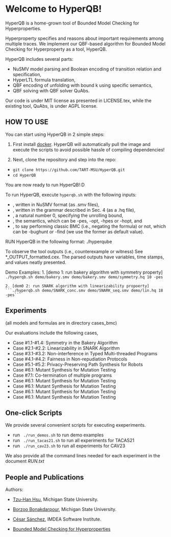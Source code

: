 # Welcome to HyperQB!

HyperQB is a home-grown tool of Bounded Model Checking for Hyperproperties.

Hyperproperty specifies and reasons about important requirements among multiple traces.
We implement our QBF-based algorithm for Bounded Model Checking for Hyperproperty as a tool, HyperQB.

HyperQB includes several parts:
- NuSMV model parsing and Boolean encoding of transition relation and specification,
- HyperLTL formula translation,
- QBF encoding of unfolding with bound k using specific semantics,
- QBF solving with QBF solver QuAbs.  

Our code is under MIT license as presented in LICENSE.tex,
while the existing tool, QuAbs, is under AGPL license.  



## HOW TO USE
You can start using HyperQB in 2 simple steps:
1. First install [docker](https://docs.docker.com/get-docker/). 
HyperQB will automatically pull the image and execute the scripts to avoid possible hassle of compiling dependencies!

2. Next, clone the repository and step into the repo:
- ```git clone https://github.com/TART-MSU/HyperQB.git```
- ```cd HyperQB```

You are now ready to run HyperQB!:D




To run HyperQB, execute ```hyperqb.sh``` with the following inputs:
- <list of models>, written in NuSMV format (as .smv files),
- <formula>, written in the grammar described in Sec. 4 (as a .hq file),
- <k>, a natural number 0, specifying the unrolling bound,
- <sem>, the semantics, which can be -pes, -opt, -hpes or -hopt, and
- <mode>, to say performing classic BMC (i.e., negating the formula) or not, which can be -bughunt or -find (we use the former as default value).  
    
RUN HyperQB in the following format:
    ./hyperqube <list of models> <formula> <k> <sem> <mode>

To observe the tool outputs (i.e., counterexample or witness) 
    See *_OUTPUT_formatted.cex. The parsed outputs have variables, time stamps, and values neatly presented.
    
Demo Examples:
    1. [demo 1: run bakery algorithm with symmetry property]
    ```./hyperqb.sh demo/bakery.smv demo/bakery.smv demo/symmetry.hq 10 -pes```
    
    2. [dem0 2: run SNARK algorithm with linearizability propoerty]
    ```./hyperqb.sh demo/SNARK_conc.smv demo/SNARK_seq.smv demo/lin.hq 18 -pes```    


## Experiments
(all models and formulas are in directory cases_bmc)

Our evaluations include the following cases,<br/>
- Case #1.1-#1.4: Symmetry in the Bakery Algorithm<br/>
- Case #2.1-#2.2: Linearizability in SNARK Algorithm<br/>
- Case #3.1-#3.2: Non-interference in Typed Multi-threaded Programs<br/>
- Case #4.1-#4.2: Fairness in Non-repudiation Protocols<br/>
- Case #5.1-#5.2: Privacy-Preserving Path Synthesis for Robots<br/>
- Case #6.1: Mutant Synthesis for Mutation Testing<br/>
- Case #7.1: Co-termination of multiple programs<br/>
- Case #6.1: Mutant Synthesis for Mutation Testing<br/>
- Case #6.1: Mutant Synthesis for Mutation Testing<br/>
- Case #6.1: Mutant Synthesis for Mutation Testing<br/>
- Case #6.1: Mutant Synthesis for Mutation Testing<br/>

## One-click Scripts
We provide several convenient scripts for executing exeperiments. 

- run ``` ./run_demos.sh``` to run demo examples
- run ``` ./run_tacas21.sh``` to run all experiments for TACAS21
- run ``` ./run_cav23.sh``` to run all experiments for CAV23 

We also provide all the command lines needed for each experiment in the document *RUN.txt*


## People and Publications
Authors:
- [Tzu-Han Hsu](https://tzuhancs.github.io/), Michigan State University.
- [Borzoo Bonakdarpour](http://www.cse.msu.edu/~borzoo/), Michigan State University.
- [César Sánchez](https://software.imdea.org/~cesar/), IMDEA Software Institute.

- [Bounded Model Checking for Hyperproperties](https://link.springer.com/content/pdf/10.1007/978-3-030-72016-2_6.pdf)

